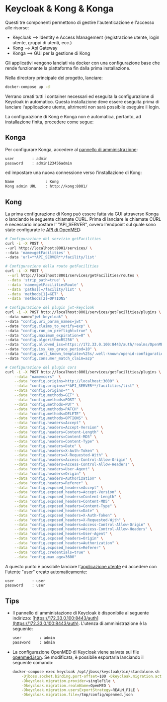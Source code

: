 # Keycloak & Kong & Konga

Questi tre componenti permettono di gestire l'autenticazione e l'accesso alle risorse:

* Keycloak  --> Identity e Access Management (registrazione utente, login utente, gruppi di utenti, ecc.)
* Kong      --> Api Gateway
* Konga     --> GUI per la gestione di Kong

Gli applicativi vengono lanciati via docker con una configurazione base che rende funzionante la piattaforma fin dalla prima installazione.

Nella directory principale del progetto, lanciare:

```bash
docker-compose up -d
```

Verrano creati tutti i container necessari ed eseguita la configurazione di Keycloak in automatico. Questa installazione deve essere eseguita prima di lanciare l'applicazione utente, altrimenti non sarà possibile eseguire il login.

La configurazione di Kong e Konga non è automatica, pertanto, ad installazione finita, procedere come segue:

## Konga

Per configurare Konga, accedere al [pannello di amministrazione](http://localhost:1337):

```bash
user        : admin
password    : admin123456admin
```

ed impostare una nuova connessione verso l'installazione di Kong:

```bash
Name              : Kong
Kong admin URL    : http://kong:8001/
```

## Kong

La prima configurazione di Kong può essere fatta via GUI attraverso Konga o lanciando le seguente chiamate CURL. Prima di lanciare le chiamate CURL è necessario impostare l' "API_SERVER", ovvero l'endpoint sul quale sono state configurate le [API di OpenMED](./ibmcloud.md):

```bash
# Configurazione del servizio getFacilities
curl -i -X POST \
--url http://localhost:8001/services/ \
--data 'name=getFacilities' \
--data 'url=**API_SERVER**/facility/list'
```

```bash
# Configurazione della route getFacilities 
curl -i -X POST \
 --url http://localhost:8001/services/getFacilities/routes \
 --data 'strip_path=true' \
 --data 'name=getFacilitiesRoute' \
 --data 'paths[]=/facility/list' \
 --data 'methods[1]=GET' \
 --data 'methods[2]=OPTIONS'
 ```

```bash
# Configurazione del plugin jwt-keycloak
curl -i -X POST http://localhost:8001/services/getFacilities/plugins \
--data name="jwt-keycloak" \
--data "config.uri_param_names=jwt" \
--data "config.claims_to_verify=exp" \
--data "config.run_on_preflight=true" \
--data "config.maximum_expiration=0" \
--data "config.algorithm=RS256" \
--data "config.allowed_iss=https://172.33.0.100:8443/auth/realms/OpenMED" \
--data "config.iss_key_grace_period=10" \
--data "config.well_known_template=%25s/.well-known/openid-configuration" \
--data "config.consumer_match_claim=azp"
```

```bash
# Configurazione del plugin cors
curl -i -X POST http://localhost:8001/services/getFacilities/plugins \
    --data "name=cors"  \
    --data "config.origins=http://localhost:3000" \
    --data "config.origins=**API_SERVER**/facilities/list" \
    --data "config.origins=*" \
    --data "config.methods=GET" \
    --data "config.methods=POST" \
    --data "config.methods=PUT" \
    --data "config.methods=PATCH" \
    --data "config.methods=DELETE" \
    --data "config.methods=OPTIONS" \
    --data "config.headers=Accept" \
    --data "config.headers=Accept-Version" \
    --data "config.headers=Content-Length" \
    --data "config.headers=Content-MD5" \
    --data "config.headers=Content-Type" \
    --data "config.headers=Date" \
    --data "config.headers=X-Auth-Token" \
    --data "config.headers=X-Requested-With" \
    --data "config.headers=Access-Control-Allow-Origin" \
    --data "config.headers=Access-Control-Allow-Headers" \
    --data "config.headers=User-Agent" \
    --data "config.headers=Origin" \
    --data "config.headers=Authorization" \
    --data "config.headers=Referer" \
    --data "config.exposed_headers=Accept" \
    --data "config.exposed_headers=Accept-Version" \
    --data "config.exposed_headers=Content-Length" \
    --data "config.exposed_headers=Content-MD5" \
    --data "config.exposed_headers=Content-Type" \
    --data "config.exposed_headers=Date" \
    --data "config.exposed_headers=X-Auth-Token" \
    --data "config.exposed_headers=X-Requested-With" \
    --data "config.exposed_headers=Access-Control-Allow-Origin" \
    --data "config.exposed_headers=Access-Control-Allow-Headers" \
    --data "config.exposed_headers=User-Agent" \
    --data "config.exposed_headers=Origin" \
    --data "config.exposed_headers=Authorization" \
    --data "config.exposed_headers=Referer" \
    --data "config.credentials=true" \
    --data "config.max_age=3600"
```

A questo punto è possibile lanciare l'[applicazione utente](../openmed-app/README.md) ed accedere con l'utente "user" creato automaticamente:

```bash
user        : user
password    : user
```

## Tips

* Il pannello di amministazione di Keycloak è disponibile al seguente indirizzo: [https://172.33.0.100:8443/auth](https://172.33.0.100:8443/auth). L'utenza di amministrazione è la seguente:

  ```bash
  user        : admin
  password    : admin
  ```

* La configurazione OpenMED di Keycloak viene salvata sul file [openmed.json](../keycloak/config/openmed.json). Se modificata, è possibile esportarla lanciando il seguente comando:

  ```bash
  docker-compose exec keycloak /opt/jboss/keycloak/bin/standalone.sh \
      -Djboss.socket.binding.port-offset=100 -Dkeycloak.migration.action=export \
      -Dkeycloak.migration.provider=singleFile \
      -Dkeycloak.migration.realmName=OpenMED \
      -Dkeycloak.migration.usersExportStrategy=REALM_FILE \
      -Dkeycloak.migration.file=/tmp/config/openmed.json
  ```

